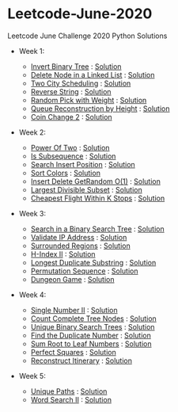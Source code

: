 # Leetcode-June-2020
Leetcode June Challenge 2020 Python Solutions
- Week 1:
  - [Invert Binary Tree](https://leetcode.com/explore/challenge/card/june-leetcoding-challenge/539/week-1-june-1st-june-7th/3347/) : [Solution](Week_1/InvertBinaryTree.py)
  - [Delete Node in a Linked List](https://leetcode.com/explore/challenge/card/june-leetcoding-challenge/539/week-1-june-1st-june-7th/3348/) : [Solution](Week_1/DeleteNode.py)
  - [Two City Scheduling](https://leetcode.com/explore/challenge/card/june-leetcoding-challenge/539/week-1-june-1st-june-7th/3349/) : [Solution](Week_1/TwoCityScheduleCost.py)
  - [Reverse String](https://leetcode.com/explore/challenge/card/june-leetcoding-challenge/539/week-1-june-1st-june-7th/3350/) : [Solution](Week_1/ReverseString.py)
  - [Random Pick with Weight](https://leetcode.com/explore/challenge/card/june-leetcoding-challenge/539/week-1-june-1st-june-7th/3351/) : [Solution](Week_1/RandomPickWeight.py)
  - [Queue Reconstruction by Height](https://leetcode.com/explore/challenge/card/june-leetcoding-challenge/539/week-1-june-1st-june-7th/3352/) : [Solution](Week_1/ReconstructQueue.py)
  - [Coin Change 2](https://leetcode.com/explore/challenge/card/june-leetcoding-challenge/539/week-1-june-1st-june-7th/3353/) : [Solution](Week_1/CoinChange2.py)

- Week 2:
  - [Power Of Two](https://leetcode.com/explore/challenge/card/june-leetcoding-challenge/540/week-2-june-8th-june-14th/3354/) : [Solution](Week_2/PowerofTwo.py)
  - [Is Subsequence](https://leetcode.com/explore/challenge/card/june-leetcoding-challenge/540/week-2-june-8th-june-14th/3355/) : [Solution](Week_2/IsSubsequence.py)
  - [Search Insert Position](https://leetcode.com/explore/challenge/card/june-leetcoding-challenge/540/week-2-june-8th-june-14th/3356/) : [Solution](Week_2/searchInsertPosition.py)
  - [Sort Colors](https://leetcode.com/explore/challenge/card/june-leetcoding-challenge/540/week-2-june-8th-june-14th/3357/) : [Solution](Week_2/sortColors.py)
  - [Insert Delete GetRandom O(1)](https://leetcode.com/explore/challenge/card/june-leetcoding-challenge/540/week-2-june-8th-june-14th/3358/) : [Solution](Week_2/getRandom.py)
  - [Largest Divisible Subset](https://leetcode.com/explore/challenge/card/june-leetcoding-challenge/540/week-2-june-8th-june-14th/3359/) : [Solution](Week_2/LargestSubset.py)
  - [Cheapest Flight Within K Stops](https://leetcode.com/explore/challenge/card/june-leetcoding-challenge/540/week-2-june-8th-june-14th/3360/) : [Solution](Week_2/CheapestFlight.py)

- Week 3:
  - [Search in a Binary Search Tree](https://leetcode.com/explore/challenge/card/june-leetcoding-challenge/541/week-3-june-15th-june-21st/3361/) : [Solution](Week_3/searchBST.py)
  - [Validate IP Address](https://leetcode.com/explore/challenge/card/june-leetcoding-challenge/541/week-3-june-15th-june-21st/3362/) : [Solution](Week_3/validateIPAddress.py)
  - [Surrounded Regions](https://leetcode.com/explore/challenge/card/june-leetcoding-challenge/541/week-3-june-15th-june-21st/3363/) : [Solution](Week_3/surroundedRegions.py)
  - [H-Index II](https://leetcode.com/explore/challenge/card/june-leetcoding-challenge/541/week-3-june-15th-june-21st/3364/) : [Solution](Week_3/hindex.py)
  - [Longest Duplicate Substring](https://leetcode.com/explore/challenge/card/june-leetcoding-challenge/541/week-3-june-15th-june-21st/3365/) : [Solution](Week_3/longdupsubstr.py)
  - [Permutation Sequence](https://leetcode.com/explore/challenge/card/june-leetcoding-challenge/541/week-3-june-15th-june-21st/3366/) : [Solution](Week_3/permutationsequence.py)
  - [Dungeon Game](https://leetcode.com/explore/challenge/card/june-leetcoding-challenge/541/week-3-june-15th-june-21st/3367/) : [Solution](Week_3/dungeongame.py)

- Week 4:
  - [Single Number II](https://leetcode.com/explore/challenge/card/june-leetcoding-challenge/542/week-4-june-22nd-june-28th/3368/) : [Solution](Week_4/singlenumber2.py)
  - [Count Complete Tree Nodes](https://leetcode.com/explore/challenge/card/june-leetcoding-challenge/542/week-4-june-22nd-june-28th/3369/) : [Solution](Week_4/countNodes.py)
  - [Unique Binary Search Trees](https://leetcode.com/explore/challenge/card/june-leetcoding-challenge/542/week-4-june-22nd-june-28th/3370/) : [Solution](Week_4/UniqueBST.py)
  - [Find the Duplicate Number](https://leetcode.com/explore/challenge/card/june-leetcoding-challenge/542/week-4-june-22nd-june-28th/3371/) : [Solution](Week_4/duplicatenum.py)
  - [Sum Root to Leaf Numbers](https://leetcode.com/explore/challenge/card/june-leetcoding-challenge/542/week-4-june-22nd-june-28th/3372/) : [Solution](Week_4/sumRootLeaf.py)
  - [Perfect Squares](https://leetcode.com/explore/challenge/card/june-leetcoding-challenge/542/week-4-june-22nd-june-28th/3373/) : [Solution](Week_4/perfectSquare.py)
  - [Reconstruct Itinerary]() : [Solution](Week_4/reconstructitinerary.py)

- Week 5:
  - [Unique Paths](https://leetcode.com/explore/challenge/card/june-leetcoding-challenge/543/week-5-june-29th-june-30th/3375/) : [Solution](Week_5/uniquepaths.py)
  - [Word Search II](https://leetcode.com/explore/challenge/card/june-leetcoding-challenge/543/week-5-june-29th-june-30th/3376/) : [Solution](Week_5/wordsearch2.py)

